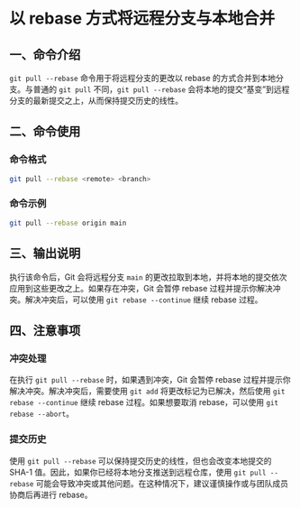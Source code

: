 # 以 rebase 方式将远程分支与本地合并

## 一、命令介绍

`git pull --rebase` 命令用于将远程分支的更改以 rebase 的方式合并到本地分支。与普通的 `git pull` 不同，`git pull --rebase` 会将本地的提交“基变”到远程分支的最新提交之上，从而保持提交历史的线性。

## 二、命令使用

### 命令格式

```bash
git pull --rebase <remote> <branch>
```

### 命令示例

```bash
git pull --rebase origin main
```

## 三、输出说明

执行该命令后，Git 会将远程分支 `main` 的更改拉取到本地，并将本地的提交依次应用到这些更改之上。如果存在冲突，Git 会暂停 rebase 过程并提示你解决冲突。解决冲突后，可以使用 `git rebase --continue` 继续 rebase 过程。

## 四、注意事项

### 冲突处理

在执行 `git pull --rebase` 时，如果遇到冲突，Git 会暂停 rebase 过程并提示你解决冲突。解决冲突后，需要使用 `git add` 将更改标记为已解决，然后使用 `git rebase --continue` 继续 rebase 过程。如果想要取消 rebase，可以使用 `git rebase --abort`。

### 提交历史

使用 `git pull --rebase` 可以保持提交历史的线性，但也会改变本地提交的 SHA-1 值。因此，如果你已经将本地分支推送到远程仓库，使用 `git pull --rebase` 可能会导致冲突或其他问题。在这种情况下，建议谨慎操作或与团队成员协商后再进行 rebase。